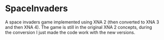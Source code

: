 SpaceInvaders
=============

A space invaders game implemented using XNA 2 (then converted to XNA 3 and then XNA 4). The game is still in the original XNA 2 concepts, during the conversion I just made the code work with the new versions.